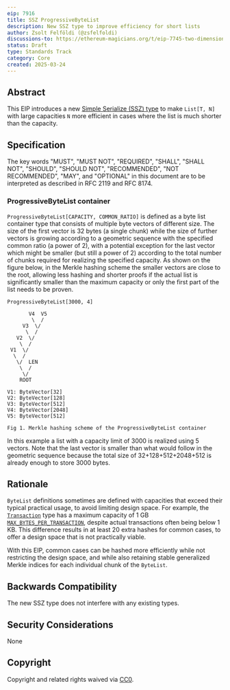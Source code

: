 ```yaml
---
eip: 7916
title: SSZ ProgressiveByteList
description: New SSZ type to improve efficiency for short lists
author: Zsolt Felföldi (@zsfelfoldi)
discussions-to: https://ethereum-magicians.org/t/eip-7745-two-dimensional-log-filter-data-structure/20580
status: Draft
type: Standards Track
category: Core
created: 2025-03-24
---
```


## Abstract

This EIP introduces a new [Simple Serialize (SSZ) type](https://github.com/ethereum/consensus-specs/blob/b3e83f6691c61e5b35136000146015653b22ed38/ssz/simple-serialize.md) to make `List[T, N]` with large capacities `N` more efficient in cases where the list is much shorter than the capacity.

## Specification

The key words "MUST", "MUST NOT", "REQUIRED", "SHALL", "SHALL NOT", "SHOULD", "SHOULD NOT", "RECOMMENDED", "NOT RECOMMENDED", "MAY", and "OPTIONAL" in this document are to be interpreted as described in RFC 2119 and RFC 8174.

### ProgressiveByteList container

`ProgressiveByteList[CAPACITY, COMMON_RATIO]` is defined as a byte list container type that consists of multiple byte vectors of different size. The size of the first vector is 32 bytes (a single chunk) while the size of further vectors is growing according to a geometric sequence with the specified common ratio (a power of 2), with a potential exception for the last vector which might be smaller (but still a power of 2) according to the total number of chunks required for realizing the specified capacity. As shown on the figure below, in the Merkle hashing scheme the smaller vectors are close to the root, allowing less hashing and shorter proofs if the actual list is significantly smaller than the maximum capacity or only the first part of the list needs to be proven.

```
ProgressiveByteList[3000, 4]

       V4  V5
        \  /
     V3  \/
      \  /
   V2  \/
    \  /
 V1  \/
  \  /
   \/  LEN
    \  /
     \/
    ROOT

V1: ByteVector[32]
V2: ByteVector[128]
V3: ByteVector[512]
V4: ByteVector[2048]
V5: ByteVector[512]

Fig 1. Merkle hashing scheme of the ProgressiveByteList container
```

In this example a list with a capacity limit of 3000 is realized using 5 vectors. Note that the last vector is smaller than what would follow in the geometric sequence because the total size of 32+128+512+2048+512 is already enough to store 3000 bytes.

## Rationale

`ByteList` definitions sometimes are defined with capacities that exceed their typical practical usage, to avoid limiting design space. For example, the [`Transaction`](https://github.com/ethereum/consensus-specs/blob/3c028dc73f5d93defc9bfd38c44784573a0bc70a/specs/bellatrix/beacon-chain.md#custom-types) type has a maximum capacity of 1 GB [`MAX_BYTES_PER_TRANSACTION`](https://github.com/ethereum/consensus-specs/blob/3c028dc73f5d93defc9bfd38c44784573a0bc70a/specs/bellatrix/beacon-chain.md#execution), despite actual transactions often being below 1 KB. This difference results in at least 20 extra hashes for common cases, to offer a design space that is not practically viable.

With this EIP, common cases can be hashed more efficiently while not restricting the design space, and while also retaining stable generalized Merkle indices for each individual chunk of the `ByteList`.

## Backwards Compatibility

The new SSZ type does not interfere with any existing types.

## Security Considerations

None

## Copyright

Copyright and related rights waived via [CC0](../LICENSE.md).
